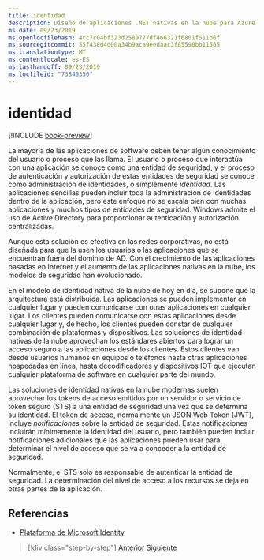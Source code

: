 ```yaml
---
title: identidad
description: Diseño de aplicaciones .NET nativas en la nube para Azure | Identidad
ms.date: 09/23/2019
ms.openlocfilehash: 4cc7c04bf323d2589777df466321f6801f511b6f
ms.sourcegitcommit: 55f438d4d00a34b9aca9eedaac3f85590bb11565
ms.translationtype: MT
ms.contentlocale: es-ES
ms.lasthandoff: 09/23/2019
ms.locfileid: "73840350"
---
```

# <a name="identity"></a>identidad

[!INCLUDE [book-preview](../../../includes/book-preview.md)]

La mayoría de las aplicaciones de software deben tener algún conocimiento del usuario o proceso que las llama. El usuario o proceso que interactúa con una aplicación se conoce como una entidad de seguridad, y el proceso de autenticación y autorización de estas entidades de seguridad se conoce como administración de identidades, o simplemente *identidad*. Las aplicaciones sencillas pueden incluir toda la administración de identidades dentro de la aplicación, pero este enfoque no se escala bien con muchas aplicaciones y muchos tipos de entidades de seguridad. Windows admite el uso de Active Directory para proporcionar autenticación y autorización centralizadas.

<!-- (insert figure showing Windows AD auth model) -->

Aunque esta solución es efectiva en las redes corporativas, no está diseñada para que la usen los usuarios o las aplicaciones que se encuentran fuera del dominio de AD. Con el crecimiento de las aplicaciones basadas en Internet y el aumento de las aplicaciones nativas en la nube, los modelos de seguridad han evolucionado.

En el modelo de identidad nativa de la nube de hoy en día, se supone que la arquitectura está distribuida. Las aplicaciones se pueden implementar en cualquier lugar y pueden comunicarse con otras aplicaciones en cualquier lugar. Los clientes pueden comunicarse con estas aplicaciones desde cualquier lugar y, de hecho, los clientes pueden constar de cualquier combinación de plataformas y dispositivos. Las soluciones de identidad nativas de la nube aprovechan los estándares abiertos para lograr un acceso seguro a las aplicaciones desde los clientes. Estos clientes van desde usuarios humanos en equipos o teléfonos hasta otras aplicaciones hospedadas en línea, hasta decodificadores y dispositivos IOT que ejecutan cualquier plataforma de software en cualquier parte del mundo.

Las soluciones de identidad nativas en la nube modernas suelen aprovechar los tokens de acceso emitidos por un servidor o servicio de token seguro (STS) a una entidad de seguridad una vez que se determina su identidad. El token de acceso, normalmente un JSON Web Token (JWT), incluye *notificaciones* sobre la entidad de seguridad. Estas notificaciones incluirán mínimamente la identidad del usuario, pero también pueden incluir notificaciones adicionales que las aplicaciones pueden usar para determinar el nivel de acceso que se va a conceder a la entidad de seguridad.

<!-- (insert figure showing basic handshake involving a principal, an STS, and an app) -->

Normalmente, el STS solo es responsable de autenticar la entidad de seguridad. La determinación del nivel de acceso a los recursos se deja en otras partes de la aplicación.

## <a name="references"></a>Referencias

- [Plataforma de Microsoft Identity](https://docs.microsoft.com/azure/active-directory/develop/)

>[!div class="step-by-step"]
>[Anterior](azure-monitor.md)
>[Siguiente](authentication-authorization.md)
